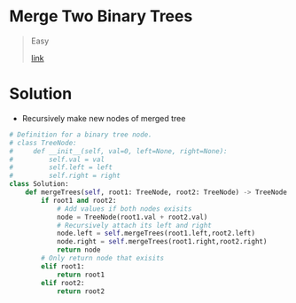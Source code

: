 # Merge Two Binary Trees

> Easy
>
> [link](https://leetcode.com/problems/merge-two-binary-trees/)

# Solution

- Recursively make new nodes of merged tree

```python
# Definition for a binary tree node.
# class TreeNode:
#     def __init__(self, val=0, left=None, right=None):
#         self.val = val
#         self.left = left
#         self.right = right
class Solution:
    def mergeTrees(self, root1: TreeNode, root2: TreeNode) -> TreeNode:
        if root1 and root2:
            # Add values if both nodes exisits
            node = TreeNode(root1.val + root2.val)
            # Recursively attach its left and right
            node.left = self.mergeTrees(root1.left,root2.left)
            node.right = self.mergeTrees(root1.right,root2.right)
            return node
        # Only return node that exisits
        elif root1:
            return root1
        elif root2:
            return root2

```
